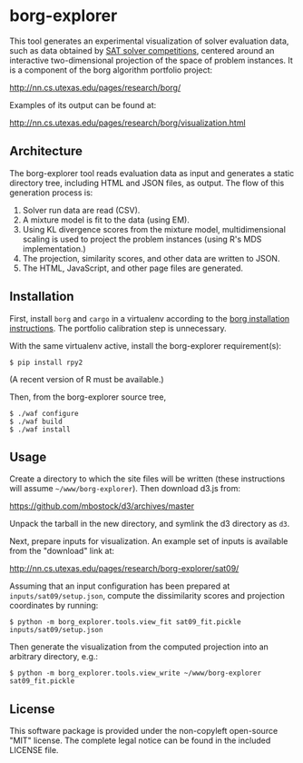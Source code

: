 borg-explorer
=============

This tool generates an experimental visualization of solver evaluation data,
such as data obtained by [SAT solver
competitions](http://www.satcompetition.org/), centered around an interactive
two-dimensional projection of the space of problem instances. It is a component
of the borg algorithm portfolio project:

http://nn.cs.utexas.edu/pages/research/borg/

Examples of its output can be found at:

http://nn.cs.utexas.edu/pages/research/borg/visualization.html

Architecture
------------

The borg-explorer tool reads evaluation data as input and generates a static
directory tree, including HTML and JSON files, as output. The flow of this
generation process is:

1. Solver run data are read (CSV).
2. A mixture model is fit to the data (using EM).
3. Using KL divergence scores from the mixture model, multidimensional scaling
   is used to project the problem instances (using R's MDS implementation.)
4. The projection, similarity scores, and other data are written to JSON.
5. The HTML, JavaScript, and other page files are generated.

Installation
------------

First, install `borg` and `cargo` in a virtualenv according to the [borg
installation instructions](http://borg.readthedocs.org/en/latest/installation.html).
The portfolio calibration step is unnecessary.

With the same virtualenv active, install the borg-explorer requirement(s):

    $ pip install rpy2

(A recent version of R must be available.)

Then, from the borg-explorer source tree,

    $ ./waf configure
    $ ./waf build
    $ ./waf install

Usage
-----

Create a directory to which the site files will be written (these instructions
will assume `~/www/borg-explorer`). Then download d3.js from:

https://github.com/mbostock/d3/archives/master

Unpack the tarball in the new directory, and symlink the d3 directory as `d3`.

Next, prepare inputs for visualization. An example set of inputs is available
from the "download" link at:

http://nn.cs.utexas.edu/pages/research/borg-explorer/sat09/

Assuming that an input configuration has been prepared at
`inputs/sat09/setup.json`, compute the dissimilarity scores and projection
coordinates by running:

    $ python -m borg_explorer.tools.view_fit sat09_fit.pickle inputs/sat09/setup.json

Then generate the visualization from the computed projection into an arbitrary directory, e.g.:

    $ python -m borg_explorer.tools.view_write ~/www/borg-explorer sat09_fit.pickle

License
-------

This software package is provided under the non-copyleft open-source "MIT"
license. The complete legal notice can be found in the included LICENSE file.
